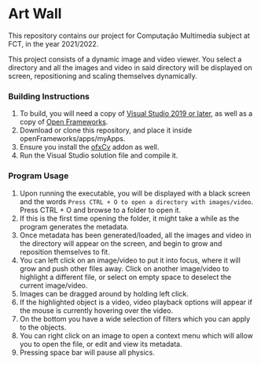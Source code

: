 # Art Wall
This repository contains our project for Computação Multimedia subject at FCT, in the year 2021/2022.

This project consists of a dynamic image and video viewer. You select a directory and all the images and video in said directory will be displayed on screen, repositioning and scaling themselves dynamically.


### Building Instructions
1. To build, you will need a copy of [Visual Studio 2019 or later](https://visualstudio.microsoft.com/vs/older-downloads/), as well as a copy of [Open Frameworks](https://openframeworks.cc/).
2. Download or clone this repository, and place it inside openFrameworks/apps/myApps.
3. Ensure you install the [ofxCv](https://github.com/kylemcdonald/ofxCv) addon as well.
4. Run the Visual Studio solution file and compile it.


### Program Usage
1. Upon running the executable, you will be displayed with a black screen and the words `Press CTRL + O to open a directory with images/video`. Press CTRL + O and browse to a folder to open it.
2. If this is the first time opening the folder, it might take a while as the program generates the metadata.
3. Once metadata has been generated/loaded, all the images and video in the directory will appear on the screen, and begin to grow and reposition themselves to fit.
4. You can left click on an image/video to put it into focus, where it will grow and push other files away. Click on another image/video to highlight a different file, or select on empty space to deselect the current image/video.
5. Images can be dragged around by holding left click.
6. If the highlighted object is a video, video playback options will appear if the mouse is currently hovering over the video.
7. On the bottom you have a wide selection of filters which you can apply to the objects.
8. You can right click on an image to open a context menu which will allow you to open the file, or edit and view its metadata.
9. Pressing space bar will pause all physics.